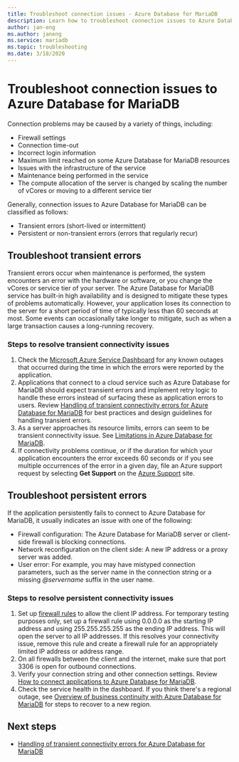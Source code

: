 ```yaml
---
title: Troubleshoot connection issues - Azure Database for MariaDB
description: Learn how to troubleshoot connection issues to Azure Database for MariaDB, including transient errors requiring retries, firewall issues, and outages.
author: jan-eng
ms.author: janeng
ms.service: mariadb
ms.topic: troubleshooting
ms.date: 3/18/2020
---
```


# Troubleshoot connection issues to Azure Database for MariaDB

Connection problems may be caused by a variety of things, including:

* Firewall settings
* Connection time-out
* Incorrect login information
* Maximum limit reached on some Azure Database for MariaDB resources
* Issues with the infrastructure of the service
* Maintenance being performed in the service
* The compute allocation of the server is changed by scaling the number of vCores or moving to a different service tier

Generally, connection issues to Azure Database for MariaDB can be classified as follows:

* Transient errors (short-lived or intermittent)
* Persistent or non-transient errors (errors that regularly recur)

## Troubleshoot transient errors

Transient errors occur when maintenance is performed, the system encounters an error with the hardware or software, or you change the vCores or service tier of your server. The Azure Database for MariaDB service has built-in high availability and is designed to mitigate these types of problems automatically. However, your application loses its connection to the server for a short period of time of typically less than 60 seconds at most. Some events can occasionally take longer to mitigate, such as when a large transaction causes a long-running recovery.

### Steps to resolve transient connectivity issues

1. Check the [Microsoft Azure Service Dashboard](https://azure.microsoft.com/status) for any known outages that occurred during the time in which the errors were reported by the application.
2. Applications that connect to a cloud service such as Azure Database for MariaDB should expect transient errors and implement retry logic to handle these errors instead of surfacing these as application errors to users. Review [Handling of transient connectivity errors for Azure Database for MariaDB](concepts-connectivity.md) for best practices and design guidelines for handling transient errors.
3. As a server approaches its resource limits, errors can seem to be transient connectivity issue. See [Limitations in Azure Database for MariaDB](concepts-limits.md).
4. If connectivity problems continue, or if the duration for which your application encounters the error exceeds 60 seconds or if you see multiple occurrences of the error in a given day, file an Azure support request by selecting **Get Support** on the [Azure Support](https://azure.microsoft.com/support/options) site.

## Troubleshoot persistent errors

If the application persistently fails to connect to Azure Database for MariaDB, it usually indicates an issue with one of the following:

* Firewall configuration: The Azure Database for MariaDB server or client-side firewall is blocking connections.
* Network reconfiguration on the client side: A new IP address or a proxy server was added.
* User error: For example, you may have mistyped connection parameters, such as the server name in the connection string or a missing *\@servername* suffix in the user name.

### Steps to resolve persistent connectivity issues

1. Set up [firewall rules](howto-manage-firewall-portal.md) to allow the client IP address. For temporary testing purposes only, set up a firewall rule using 0.0.0.0 as the starting IP address and using 255.255.255.255 as the ending IP address. This will open the server to all IP addresses. If this resolves your connectivity issue, remove this rule and create a firewall rule for an appropriately limited IP address or address range.
2. On all firewalls between the client and the internet, make sure that port 3306 is open for outbound connections.
3. Verify your connection string and other connection settings. Review [How to connect applications to Azure Database for MariaDB](howto-connection-string.md).
4. Check the service health in the dashboard. If you think there's a regional outage, see [Overview of business continuity with Azure Database for MariaDB](concepts-business-continuity.md) for steps to recover to a new region.

## Next steps

* [Handling of transient connectivity errors for Azure Database for MariaDB](concepts-connectivity.md)
